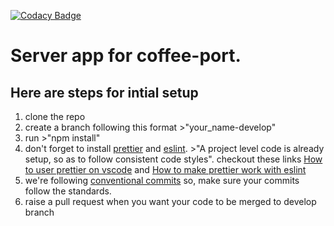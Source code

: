 [![Codacy Badge](https://api.codacy.com/project/badge/Grade/c6aabe2c24c941e99350664e2b62fec2)](https://app.codacy.com/gh/BuildForSDGCohort2/Team-AbyssiniaSaysITSMYDAM-Server?utm_source=github.com&utm_medium=referral&utm_content=BuildForSDGCohort2/Team-AbyssiniaSaysITSMYDAM-Server&utm_campaign=Badge_Grade_Settings)

# Server app for coffee-port.

## Here are steps for intial setup

1. clone the repo
2. create a branch following this format >"your_name-develop"
3. run >"npm install"
4. don't forget to install [prettier](https://marketplace.visualstudio.com/items?itemName=esbenp.prettier-vscode) and [eslint](https://marketplace.visualstudio.com/items?itemName=dbaeumer.vscode-eslint). >"A project level code is already setup, so as to follow consistent code styles". checkout these links [How to user prettier on vscode](https://www.robinwieruch.de/how-to-use-prettier-vscode) and [How to make prettier work with eslint](https://www.robinwieruch.de/prettier-eslint)
5. we're following [conventional commits](https://www.conventionalcommits.org/en/v1.0.0/) so, make sure your commits follow the standards.
6. raise a pull request when you want your code to be merged to develop branch

